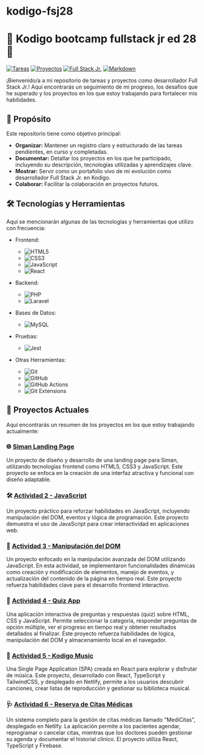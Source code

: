 # kodigo-fsj28
# 🚀 Kodigo bootcamp fullstack jr ed 28 🚀

[![Tareas](https://img.shields.io/badge/Tareas-✅-brightgreen)](https://github.com/tu-usuario/tu-repositorio/issues?q=is%3Aopen+is%3Aissue)
[![Proyectos](https://img.shields.io/badge/Proyectos-📂-blue)](https://github.com/tu-usuario/tu-repositorio/projects)
[![Full Stack Jr.](https://img.shields.io/badge/Full%20Stack-Jr.-yellow)](https://www.kodigo.org/)
[![Markdown](https://img.shields.io/badge/Markdown-✍️-orange)](https://www.markdownguide.org/)

¡Bienvenido/a a mi repositorio de tareas y proyectos como desarrollador Full Stack Jr.! Aquí encontrarás un seguimiento de mi progreso, los desafíos que he superado y los proyectos en los que estoy trabajando para fortalecer mis habilidades.

## 🎯 Propósito

Este repositorio tiene como objetivo principal:

* **Organizar:** Mantener un registro claro y estructurado de las tareas pendientes, en curso y completadas.
* **Documentar:** Detallar los proyectos en los que he participado, incluyendo su descripción, tecnologías utilizadas y aprendizajes clave.
* **Mostrar:** Servir como un portafolio vivo de mi evolución como desarrollador Full Stack Jr. en Kodigo.
* **Colaborar:**  Facilitar la colaboración en proyectos futuros.

## 🛠️ Tecnologías y Herramientas

Aquí se mencionarán algunas de las tecnologías y herramientas que utilizo con frecuencia:

* Frontend:
    * ![HTML5](https://img.shields.io/badge/HTML5-E34F26?style=flat&logo=html5&logoColor=white)
    * ![CSS3](https://img.shields.io/badge/CSS3-1572B6?style=flat&logo=css3&logoColor=white)
    * ![JavaScript](https://img.shields.io/badge/JavaScript-F7DF1E?style=flat&logo=javascript&logoColor=000)
    * ![React](https://img.shields.io/badge/React-61DAFB?style=flat&logo=react&logoColor=white)
* Backend:
    * ![PHP](https://img.shields.io/badge/PHP-777BB4?style=flat&logo=php&logoColor=white)
    * ![Laravel](https://img.shields.io/badge/Laravel-FF2D20?style=flat&logo=laravel&logoColor=white)


* Bases de Datos:
    * ![MySQL](https://img.shields.io/badge/MySQL-4479A1?style=flat&logo=mysql&logoColor=white)
* Pruebas:
    * ![Jest](https://img.shields.io/badge/Jest-C21325?style=flat&logo=jest&logoColor=white)
* Otras Herramientas:
    * ![Git](https://img.shields.io/badge/Git-F05032?style=flat&logo=git&logoColor=white)
    * ![GitHub](https://img.shields.io/badge/GitHub-181717?style=flat&logo=github&logoColor=white)
    * ![GitHub Actions](https://img.shields.io/badge/GitHub%20Actions-2088FF?style=flat&logo=github-actions&logoColor=white)
    * ![Git Extensions](https://img.shields.io/badge/Git%20Extensions-314151?style=flat&logo=git-extensions&logoColor=white)

## 📂 Proyectos Actuales

Aquí encontrarás un resumen de los proyectos en los que estoy trabajando actualmente:

### 🌐 [Siman Landing Page](https://franklinrony.github.io/kodigo-fsj28/siman-landingpage/)
Un proyecto de diseño y desarrollo de una landing page para Siman, utilizando tecnologías frontend como HTML5, CSS3 y JavaScript. Este proyecto se enfoca en la creación de una interfaz atractiva y funcional con diseño adaptable.

### 🛠️ [Actividad 2 - JavaScript](https://franklinrony.github.io/kodigo-fsj28/ACTIVIDAD2-JS)
Un proyecto práctico para reforzar habilidades en JavaScript, incluyendo manipulación del DOM, eventos y lógica de programación. Este proyecto demuestra el uso de JavaScript para crear interactividad en aplicaciones web.

### 🧪 [Actividad 3 - Manipulación del DOM](https://franklinrony.github.io/kodigo-fsj28/actividad3-pagina-dom)
Un proyecto enfocado en la manipulación avanzada del DOM utilizando JavaScript. En esta actividad, se implementaron funcionalidades dinámicas como creación y modificación de elementos, manejo de eventos, y actualización del contenido de la página en tiempo real. Este proyecto refuerza habilidades clave para el desarrollo frontend interactivo.

### 📝 [Actividad 4 - Quiz App](https://franklinrony.github.io/kodigo-fsj28/quiz-app/)
Una aplicación interactiva de preguntas y respuestas (quiz) sobre HTML, CSS y JavaScript. Permite seleccionar la categoría, responder preguntas de opción múltiple, ver el progreso en tiempo real y obtener resultados detallados al finalizar. Este proyecto refuerza habilidades de lógica, manipulación del DOM y almacenamiento local en el navegador.

### 🚀 [Actividad 5 - Kodigo Music](https://kodigo-music-fsj28.netlify.app/)
Una Single Page Application (SPA) creada en React para explorar y disfrutar de música. Este proyecto, desarrollado con React, TypeScript y TailwindCSS, y desplegado en Netlify, permite a los usuarios descubrir canciones, crear listas de reproducción y gestionar su biblioteca musical.

### 🩺 [Actividad 6 - Reserva de Citas Médicas](https://reserva-citas-medicas-kodigo.netlify.app/)
Un sistema completo para la gestión de citas médicas llamado "MediCitas", desplegado en Netlify. La aplicación permite a los pacientes agendar, reprogramar o cancelar citas, mientras que los doctores pueden gestionar su agenda y documentar el historial clínico. El proyecto utiliza React, TypeScript y Firebase.



